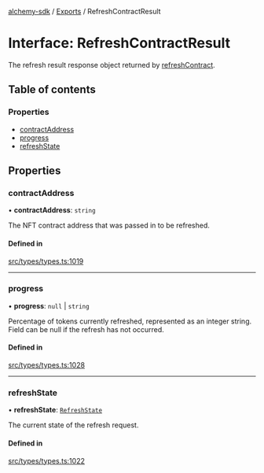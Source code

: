[alchemy-sdk](../README.md) / [Exports](../modules.md) / RefreshContractResult

# Interface: RefreshContractResult

The refresh result response object returned by [refreshContract](../classes/NftNamespace.md#refreshcontract).

## Table of contents

### Properties

- [contractAddress](RefreshContractResult.md#contractaddress)
- [progress](RefreshContractResult.md#progress)
- [refreshState](RefreshContractResult.md#refreshstate)

## Properties

### contractAddress

• **contractAddress**: `string`

The NFT contract address that was passed in to be refreshed.

#### Defined in

[src/types/types.ts:1019](https://github.com/alchemyplatform/alchemy-sdk-js/blob/8b1ae5c/src/types/types.ts#L1019)

___

### progress

• **progress**: ``null`` \| `string`

Percentage of tokens currently refreshed, represented as an integer string.
Field can be null if the refresh has not occurred.

#### Defined in

[src/types/types.ts:1028](https://github.com/alchemyplatform/alchemy-sdk-js/blob/8b1ae5c/src/types/types.ts#L1028)

___

### refreshState

• **refreshState**: [`RefreshState`](../enums/RefreshState.md)

The current state of the refresh request.

#### Defined in

[src/types/types.ts:1022](https://github.com/alchemyplatform/alchemy-sdk-js/blob/8b1ae5c/src/types/types.ts#L1022)
